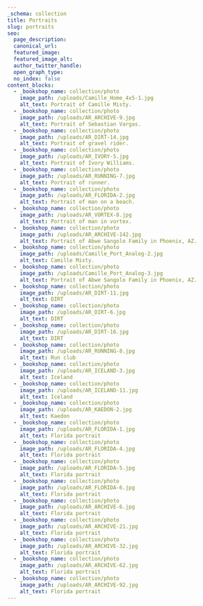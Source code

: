 ```yaml
---
_schema: collection
title: Portraits
slug: portraits
seo:
  page_description:
  canonical_url:
  featured_image:
  featured_image_alt:
  author_twitter_handle:
  open_graph_type:
  no_index: false
content_blocks:
  - _bookshop_name: collection/photo
    image_path: /uploads/Camille_Home_4x5-1.jpg
    alt_text: Portrait of Camille Misty.
  - _bookshop_name: collection/photo
    image_path: /uploads/AR_ARCHIVE-9.jpg
    alt_text: Portrait of Sebastian Vargas.
  - _bookshop_name: collection/photo
    image_path: /uploads/AR_DIRT-14.jpg
    alt_text: Portrait of gravel rider.
  - _bookshop_name: collection/photo
    image_path: /uploads/AR_IVORY-5.jpg
    alt_text: Portrait of Ivory Williams.
  - _bookshop_name: collection/photo
    image_path: /uploads/AR_RUNNING-7.jpg
    alt_text: Portrait of runner.
  - _bookshop_name: collection/photo
    image_path: /uploads/AR_FLORIDA-2.jpg
    alt_text: Portrait of man on a beach.
  - _bookshop_name: collection/photo
    image_path: /uploads/AR_VORTEX-8.jpg
    alt_text: Portrait of man in vortex.
  - _bookshop_name: collection/photo
    image_path: /uploads/AR_ARCHIVE-142.jpg
    alt_text: Portrait of Abwe Sangolo Family in Phoenix, AZ.
  - _bookshop_name: collection/photo
    image_path: /uploads/Camille_Port_Analog-2.jpg
    alt_text: Camille Misty.
  - _bookshop_name: collection/photo
    image_path: /uploads/Camille_Port_Analog-3.jpg
    alt_text: Portrait of Abwe Sangolo Family in Phoenix, AZ.
  - _bookshop_name: collection/photo
    image_path: /uploads/AR_DIRT-11.jpg
    alt_text: DIRT
  - _bookshop_name: collection/photo
    image_path: /uploads/AR_DIRT-6.jpg
    alt_text: DIRT
  - _bookshop_name: collection/photo
    image_path: /uploads/AR_DIRT-16.jpg
    alt_text: DIRT
  - _bookshop_name: collection/photo
    image_path: /uploads/AR_RUNNING-8.jpg
    alt_text: Run club
  - _bookshop_name: collection/photo
    image_path: /uploads/AR_ICELAND-3.jpg
    alt_text: Iceland
  - _bookshop_name: collection/photo
    image_path: /uploads/AR_ICELAND-11.jpg
    alt_text: Iceland
  - _bookshop_name: collection/photo
    image_path: /uploads/AR_KAEDON-2.jpg
    alt_text: Kaedon
  - _bookshop_name: collection/photo
    image_path: /uploads/AR_FLORIDA-1.jpg
    alt_text: Florida portrait
  - _bookshop_name: collection/photo
    image_path: /uploads/AR_FLORIDA-4.jpg
    alt_text: Florida portrait
  - _bookshop_name: collection/photo
    image_path: /uploads/AR_FLORIDA-5.jpg
    alt_text: Florida portrait
  - _bookshop_name: collection/photo
    image_path: /uploads/AR_FLORIDA-6.jpg
    alt_text: Florida portrait
  - _bookshop_name: collection/photo
    image_path: /uploads/AR_ARCHIVE-6.jpg
    alt_text: Florida portrait
  - _bookshop_name: collection/photo
    image_path: /uploads/AR_ARCHIVE-21.jpg
    alt_text: Florida portrait
  - _bookshop_name: collection/photo
    image_path: /uploads/AR_ARCHIVE-32.jpg
    alt_text: Florida portrait
  - _bookshop_name: collection/photo
    image_path: /uploads/AR_ARCHIVE-62.jpg
    alt_text: Florida portrait
  - _bookshop_name: collection/photo
    image_path: /uploads/AR_ARCHIVE-92.jpg
    alt_text: Florida portrait
---
```


